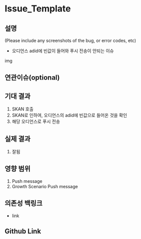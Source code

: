 # Issue_Template

## 설명
(Please include any screenshots of the bug, or error codes, etc)

* 오디언스 adid에 빈값이 들어와 푸시 전송이 안되는 이슈

img

## 연관이슈(optional)

## 기대 결과

1. SKAN 호출 
2. SKAN로 인하여, 오디언스의 adid에 빈값으로 들어온 것을 확인
3. 해당 오디언스로 푸시 전송

## 실제 결과

1. 잘됨

## 영향 범위

1. Push message
2. Growth Scenario Push message

## 의존성 백링크

* link

## Github Link
